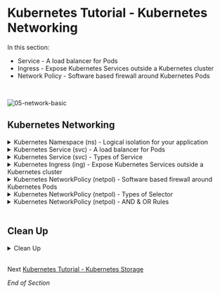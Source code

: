 # Kubernetes Tutorial - Kubernetes Networking

In this section:
- Service - A load balancer for Pods
- Ingress - Expose Kubernetes Services outside a Kubernetes cluster
- Network Policy - Software based firewall around Kubernetes Pods
<br />

![05-network-basic](https://user-images.githubusercontent.com/18049790/140637546-e3535aa3-cbd6-4dd9-bd39-37c466b6566a.jpg)
<br />

## Kubernetes Networking

<details class="faq box"><summary>Kubernetes Namespace (ns) - Logical isolation for your application</summary>
<p>

kubernetes.io bookmark: [Namespaces](https://kubernetes.io/docs/concepts/overview/working-with-objects/namespaces/)

```bash
kubectl create namespace ns-bootcamp-networking
kubectl config set-context --current --namespace=ns-bootcamp-networking
```

</p>
</details>

<details class="faq box"><summary>Kubernetes Service (svc) - A load balancer for Pods</summary>
<p>

> Problem Statement: I want a stable network entry point into my application
> 
> tl;dr – Think Load balancer for individual microservices

![05-network-svc](https://user-images.githubusercontent.com/18049790/140637642-5ef46de4-4867-41a6-ba44-6333cd9441af.jpg)

kubernetes.io bookmark: [Service](https://kubernetes.io/docs/concepts/services-networking/service/)

Notes
* The default kube-proxy mode for rule-based IP management is `iptables`
*  The `iptables` mode native method for load distribution is random selection
* In English - No round robin load balancing for Kubernetes Service, it is random selection

Create a Pod 

```bash
kubectl run service-pod --image=nginx --port=80  --labels="tier=web"
```

Create the Service

```bash
kubectl expose pod service-pod --port=8080 --target-port=80 --name=my-service --type=ClusterIP
```
```bash
clear
# Check your work - run a diagnostics pod
kubectl run remote-run --image=busybox --restart=Never --rm -it
# Repeat this command to see different responses
wget -cqS my-service:8080
```

</p>
</details>

<details class="faq box"><summary>Kubernetes Service (svc) -  Types of Service</summary>
<p>

> tl;dr – Kubernetes always respects the Law of Three, sometimes Four

There are four types of Kubernetes service:

<details class="faq box"><summary>Kubernetes Service (svc) - ClusterIP (default)</summary>
<p>

* [ClusterIP](https://kubernetes.io/docs/concepts/services-networking/service/#publishing-services-service-types): #👈👈👈 Part of CKAD exam
  * Exposes the Service on a cluster-internal IP
  * Choosing this value makes the Service only reachable from within the cluster 
  * This is the default ServiceType

</p>
</details>

<details class="faq box"><summary>Kubernetes Service (svc) -  NodePort (insecure)</summary>
<p>

* [NodePort](https://kubernetes.io/docs/concepts/services-networking/service/#type-nodeport): #👈👈👈 Part of CKAD exam
  * A NodePort is an open port on every node of your cluster 
  * When traffic is received on that open port, it directs it to a specific port on the ClusterIP for the service it is representing
  * You will  be able to contact the NodePort Service, from outside the cluster, by requesting `NodeIP:NodePort`
  * Do NOT do this in Production

```yaml
cat << EOF | kubectl apply -f -
apiVersion: v1
kind: Service
metadata:
  name: my-nodeport-service
  namespace: ns-bootcamp-networking
spec:
  type: NodePort #👈👈👈
  selector:
    tier: web
  ports:    
    - port: 8080
      targetPort: 80
      # By default and for convenience, the Kubernetes control plane will allocate a port from a range (default: 30000-32767)
      nodePort: 30007 #👈👈👈
EOF
```

```bash
# NodeIP:NodePort
# NodeIP = kubectl get nodes -o wide 
# NodePort = nodePort: 30007
wget -qO- localhost:30007
```

</p>
</details>

<details class="faq box"><summary>Kubernetes Service (svc) -  LoadBalancer (expensive)</summary>
<p>

* [LoadBalancer](https://kubernetes.io/docs/concepts/services-networking/service/#loadbalancer): 
  * Expensive if you deploy a Cloud Load Balancer for each Service
  * Exposes the Service externally using a cloud provider's load balancer
  * Quickly went out of fashion and was addressed by [Ingress](https://kubernetes.io/docs/concepts/services-networking/ingress/) which consolidates services and routes to a single Cloud Load Balancer

</p>
</details>

<details class="faq box"><summary>Kubernetes Service (svc) -  ExternalName (DNS)</summary>
<p>

* [ExternalName](https://kubernetes.io/docs/concepts/services-networking/service/#externalname): 
  * Services of type ExternalName map a Service to a DNS name
  * Maps the Service to the contents of the externalName field (e.g. foo.bar.example.com), by returning a CNAME record with its value
  * No proxying of any kind is set up

```yaml
cat << EOF | kubectl apply -f -
apiVersion: v1
kind: Service
metadata:
  name: my-externalname-service
  namespace: ns-bootcamp-networking
spec:
  type: ExternalName #👈👈👈
  externalName: www.google.com
EOF
```

</p>
</details>

</p>
</details>

<details class="faq box"><summary>Kubernetes Ingress (ing) - Expose Kubernetes Services outside a Kubernetes cluster</summary>
<p>

> Problem Statement: I want a way to expose my application outside the Kubernetes cluster

> tl;dr – Think Layer 7 Load balancer for individual microservices

![05-network-ing](https://user-images.githubusercontent.com/18049790/140637548-d1a9ced9-7c66-406c-86d3-1a7001de2e75.jpg)

kubernetes.io bookmark: [Ingress](https://kubernetes.io/docs/concepts/services-networking/ingress/)

* Ingress operates using three constructs:
  * Ingress Controller 
    * Control Plane for Ingress
  * Ingress Resources
    * Ingress Traffic Rules #👈👈👈 These are the YAML files that you will work with
  * Ingress DaemonSet
    * Execution Plane for Ingress
    * Cluster wide pods that apply the traffic rules
    
Prerequisite Software for this example to work:
```bash
kubectl apply -f https://projectcontour.io/quickstart/contour.yaml
```

```yaml
cat << EOF | kubectl apply -f -
apiVersion: networking.k8s.io/v1
kind: Ingress
metadata:
  name: my-ingress #👈👈👈 Ingress Name
  annotations:
    nginx.ingress.kubernetes.io/rewrite-target: /
spec:
  rules:
  - http:
      paths:
      - path: / #👈👈👈 Change
        pathType: Prefix
        backend:
          service:
            name: my-service #👈👈👈 Service Name
            port:
              number: 8080 #👈👈👈 Change: --port=8080
EOF
```

```bash
curl localhost
```

Notes on [rewrite-target](https://kubernetes.github.io/ingress-nginx/examples/rewrite/)

Future Direction:
* It is expected that Ingress with evolve into [Gateway API](https://kubernetes.io/blog/2021/04/22/evolving-kubernetes-networking-with-the-gateway-api/#introducing-the-gateway-api)


</p>
</details>

<details class="faq box"><summary>Kubernetes NetworkPolicy (netpol) - Software based firewall around Kubernetes Pods</summary>
<p>

> Problem Statement: I want a way to deny all network traffic around pods unless explicitly allowed
>
> tl;dr – Trust no one, explicitly define who talks to who with my software based firewall 

![05-netpol](https://user-images.githubusercontent.com/18049790/140638229-62871b17-bc71-4e51-a71c-4c75c178a78f.jpg)

GUI for explaining and generating Network Policies: [editor.cilium.io](https://editor.cilium.io/)

kubernetes.io bookmark: [Declare Network Policy](https://kubernetes.io/docs/tasks/administer-cluster/declare-network-policy/)

Notes 
* Network policies do not conflict; they are additive
* If any policy or policies select a pod, the pod is restricted to what is allowed by the union of those policies' ingress/egress rules
* Thus, order of evaluation does not affect the policy result


```diff
Please NOTE:
- Docker Desktop does not support CNI (container network interface) so the NetworkPolicy's define are ignored.
- The commands work but the NetworkPolicy's are not enforced
- Perform this on any cluster that enforces Network Policies
```

[Sample CKAD Question - NetworkPolicy](https://github.com/jamesbuckett/ckad-questions/blob/main/04-ckad-services-networking.md#04-01-create-a-namespace-called-netpol-namespace-create-a-pod-called-web-pod-using-the-nginx-image-and-exposing-port-80-label-the-pod-tierweb-create-a-pod-called-app-pod-using-the-nginx-image-and-exposing-port-80-label-the-pod-tierapp-create-a-pod-called-db-pod-using-the-nginx-image-and-exposing-port-80-label-the-pod-tierdb-create-a-network-policy-called-my-netpol-that-allows-the-web-pod-to-only-egress-to-app-pod-on-port-80)

</p>
</details>


<details class="faq box"><summary>Kubernetes NetworkPolicy (netpol) - Types of Selector</summary>
<p>

> tl;dr – Kubernetes always respects the Law of Three 

* [podSelector ](https://kubernetes.io/docs/concepts/services-networking/network-policies/#behavior-of-to-and-from-selectors)
  * This selects particular Pods in the same namespace as the NetworkPolicy which should be allowed as ingress sources or egress destinations
* [namespaceSelector](https://kubernetes.io/docs/concepts/services-networking/network-policies/#behavior-of-to-and-from-selectors)
  * This selects particular namespaces for which all Pods should be allowed as ingress sources or egress destinations
* [ipBlock](https://kubernetes.io/docs/concepts/services-networking/network-policies/#behavior-of-to-and-from-selectors)
  * This selects particular IP CIDR ranges to allow as ingress sources or egress destinations
  * These should be cluster-external IPs, since Pod IPs are ephemeral and unpredictable.

```yaml
apiVersion: networking.k8s.io/v1
kind: NetworkPolicy
metadata:
  name: test-network-policy
  namespace: default
spec:
  podSelector: #👈👈👈 To which pod does this Network Policy apply: label = role: db
    matchLabels:
      role: db
  policyTypes:
  - Ingress
  - Egress
  ingress:
  - from:
    - ipBlock: #👈👈👈This selects particular IP CIDR ranges
        cidr: 172.17.0.0/16
        except:
        - 172.17.1.0/24
    - namespaceSelector: #👈👈👈This selects particular namespaces
        matchLabels:
          project: myproject
    - podSelector: #👈👈👈This selects particular Pods
        matchLabels:
          role: frontend
    ports:
    - protocol: TCP
      port: 6379
  egress:
  - to:
    - ipBlock:
        cidr: 10.0.0.0/24
    ports:
    - protocol: TCP
      port: 5978
```

</p>
</details>

<details class="faq box"><summary>Kubernetes NetworkPolicy (netpol) - AND & OR Rules</summary>
<p>

OR Rule

```yaml
  ingress:
  - from:
    - ipBlock: #👈👈👈- = First Rule OR 
        cidr: 172.17.0.0/16
        except:
        - 172.17.1.0/24
    - namespaceSelector: #👈👈👈- = Second Rule OR
        matchLabels:
          project: myproject
    - podSelector: #👈👈👈- = Third Rule
        matchLabels:
          role: frontend
```

AND Rule

```yaml
  ingress:
  - from:
    - ipBlock: #👈👈👈- = First Rule First Element AND  
        cidr: 172.17.0.0/16
        except:
        - 172.17.1.0/24
      namespaceSelector: #👈👈👈 First Rule Second Element OR
        matchLabels:
          project: myproject
    - podSelector: #👈👈👈- = Second Rule
        matchLabels:
          role: frontend
```

DNS Rule

```yaml
apiVersion: networking.k8s.io/v1
kind: NetworkPolicy
metadata:
  name: internal-policy
  namespace: default
spec:
  podSelector:
    matchLabels:
      name: internal #👈👈👈To which Pod does this Policy apply 
  policyTypes:
  - Egress
  - Ingress
  ingress:
    - {}
  egress:
  - to: #👈👈👈 First Rule Egress to mysql on port 3306
    - podSelector:
        matchLabels:
          name: mysql
    ports:
    - protocol: TCP
      port: 3306

  - to: #👈👈👈 Second Rule Egress to payroll on port 8080
    - podSelector:
        matchLabels:
          name: payroll
    ports:
    - protocol: TCP
      port: 8080

  - ports: #👈👈👈 Third Rule Egress to DNS on port 53
    - port: 53
      protocol: UDP
    - port: 53
      protocol: TCP
```

</p>
</details>
<br />

## Clean Up

<details class="faq box"><summary>Clean Up</summary>
<p>

```bash
cd
yes | rm -R ~/ckad/
kubectl delete ns ns-bootcamp-networking --now
```

</p>
</details>
<br />

Next [Kubernetes Tutorial - Kubernetes Storage](https://github.com/jamesbuckett/ckad-bootcamp/blob/master/05-kubernetes-storage.md)

_End of Section_
